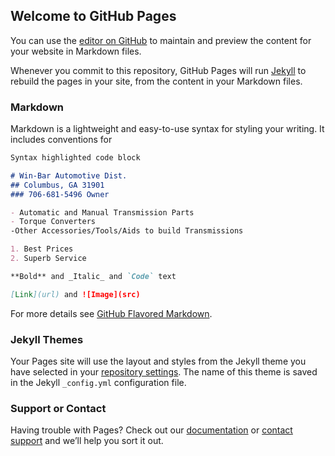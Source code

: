 ## Welcome to GitHub Pages

You can use the [editor on GitHub](https://github.com/jamesbarfield11/Senior-Project---Win-Bar-Automotiove-Dist./edit/gh-pages/index.md) to maintain and preview the content for your website in Markdown files.

Whenever you commit to this repository, GitHub Pages will run [Jekyll](https://jekyllrb.com/) to rebuild the pages in your site, from the content in your Markdown files.

### Markdown

Markdown is a lightweight and easy-to-use syntax for styling your writing. It includes conventions for

```markdown
Syntax highlighted code block

# Win-Bar Automotive Dist.
## Columbus, GA 31901
### 706-681-5496 Owner

- Automatic and Manual Transmission Parts
- Torque Converters
-Other Accessories/Tools/Aids to build Transmissions

1. Best Prices
2. Superb Service

**Bold** and _Italic_ and `Code` text

[Link](url) and ![Image](src)
```

For more details see [GitHub Flavored Markdown](https://guides.github.com/features/mastering-markdown/).

### Jekyll Themes

Your Pages site will use the layout and styles from the Jekyll theme you have selected in your [repository settings](https://github.com/jamesbarfield11/Senior-Project---Win-Bar-Automotiove-Dist./settings). The name of this theme is saved in the Jekyll `_config.yml` configuration file.

### Support or Contact

Having trouble with Pages? Check out our [documentation](https://docs.github.com/categories/github-pages-basics/) or [contact support](https://github.com/contact) and we’ll help you sort it out.
